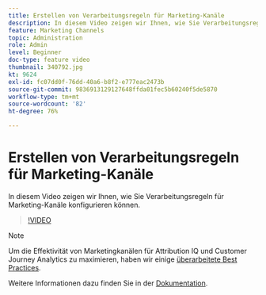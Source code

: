 ```yaml
---
title: Erstellen von Verarbeitungsregeln für Marketing-Kanäle
description: In diesem Video zeigen wir Ihnen, wie Sie Verarbeitungsregeln für Marketing-Kanäle konfigurieren können.
feature: Marketing Channels
topic: Administration
role: Admin
level: Beginner
doc-type: feature video
thumbnail: 340792.jpg
kt: 9624
exl-id: fc07dd0f-76dd-40a6-b8f2-e777eac2473b
source-git-commit: 9836913129127648ffda01fec5b60240f5de5870
workflow-type: tm+mt
source-wordcount: '82'
ht-degree: 76%

---
```


# Erstellen von Verarbeitungsregeln für Marketing-Kanäle

In diesem Video zeigen wir Ihnen, wie Sie Verarbeitungsregeln für Marketing-Kanäle konfigurieren können.

>[!VIDEO](https://video.tv.adobe.com/v/340792/?quality=12&learn=on)

>[!NOTE]
>
>Um die Effektivität von Marketingkanälen für Attribution IQ und Customer Journey Analytics zu maximieren, haben wir einige [überarbeitete Best Practices](https://experienceleague.adobe.com/docs/analytics/components/marketing-channels/mchannel-best-practices.html?lang=de).

Weitere Informationen dazu finden Sie in der [Dokumentation](https://experienceleague.adobe.com/docs/analytics/components/marketing-channels/c-rules.html?lang=de).